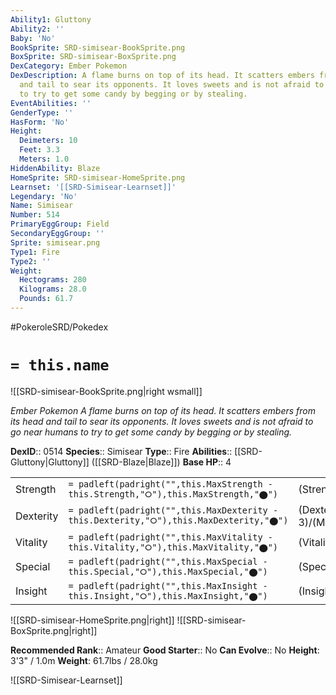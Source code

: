 ```yaml
---
Ability1: Gluttony
Ability2: ''
Baby: 'No'
BookSprite: SRD-simisear-BookSprite.png
BoxSprite: SRD-simisear-BoxSprite.png
DexCategory: Ember Pokemon
DexDescription: A flame burns on top of its head. It scatters embers from its head
  and tail to sear its opponents. It loves sweets and is not afraid to go near humans
  to try to get some candy by begging or by stealing.
EventAbilities: ''
GenderType: ''
HasForm: 'No'
Height:
  Deimeters: 10
  Feet: 3.3
  Meters: 1.0
HiddenAbility: Blaze
HomeSprite: SRD-simisear-HomeSprite.png
Learnset: '[[SRD-Simisear-Learnset]]'
Legendary: 'No'
Name: Simisear
Number: 514
PrimaryEggGroup: Field
SecondaryEggGroup: ''
Sprite: simisear.png
Type1: Fire
Type2: ''
Weight:
  Hectograms: 280
  Kilograms: 28.0
  Pounds: 61.7
---
```


#PokeroleSRD/Pokedex

# `= this.name`

![[SRD-simisear-BookSprite.png|right wsmall]]

*Ember Pokemon*
*A flame burns on top of its head. It scatters embers from its head and tail to sear its opponents. It loves sweets and is not afraid to go near humans to try to get some candy by begging or by stealing.*

**DexID**:: 0514
**Species**:: Simisear
**Type**:: Fire
**Abilities**:: [[SRD-Gluttony|Gluttony]] ([[SRD-Blaze|Blaze]])
**Base HP**:: 4

|           |                                                                                        |                                          |
| --------- | -------------------------------------------------------------------------------------- | ---------------------------------------- |
| Strength  | `= padleft(padright("",this.MaxStrength - this.Strength,"⭘"),this.MaxStrength,"⬤")`    | (Strength::3)/(MaxStrength::6)   |
| Dexterity | `= padleft(padright("",this.MaxDexterity - this.Dexterity,"⭘"),this.MaxDexterity,"⬤")` | (Dexterity:: 3)/(MaxDexterity::6) |
| Vitality  | `= padleft(padright("",this.MaxVitality - this.Vitality,"⭘"),this.MaxVitality,"⬤")`    | (Vitality::2)/(MaxVitality::4)   |
| Special   | `= padleft(padright("",this.MaxSpecial - this.Special,"⭘"),this.MaxSpecial,"⬤")`       | (Special::3)/(MaxSpecial::6)     |
| Insight   | `= padleft(padright("",this.MaxInsight - this.Insight,"⭘"),this.MaxInsight,"⬤")`       | (Insight::2)/(MaxInsight::4)     |

![[SRD-simisear-HomeSprite.png|right]]
![[SRD-simisear-BoxSprite.png|right]]

**Recommended Rank**:: Amateur
**Good Starter**:: No
**Can Evolve**:: No
**Height**: 3'3" / 1.0m
**Weight**: 61.7lbs / 28.0kg

![[SRD-Simisear-Learnset]]